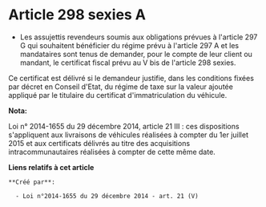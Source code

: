 # Article 298 sexies A

- Les assujettis revendeurs soumis aux obligations prévues à l'article 297 G qui souhaitent bénéficier du régime prévu à
l'article 297 A et les mandataires sont tenus de demander, pour le compte de leur client ou mandant, le certificat fiscal
prévu au V bis de l'article 298 sexies.

Ce certificat est délivré si le demandeur justifie, dans les conditions fixées par décret en Conseil d'Etat, du régime de
taxe sur la valeur ajoutée appliqué par le titulaire du certificat d'immatriculation du véhicule.

**Nota:**

Loi n° 2014-1655 du 29 décembre 2014, article 21 III : ces dispositions s'appliquent aux livraisons de véhicules réalisées à
compter du 1er juillet 2015 et aux certificats délivrés au titre des acquisitions intracommunautaires réalisées à compter de
cette même date.

**Liens relatifs à cet article**

	**Créé par**:

	  - Loi n°2014-1655 du 29 décembre 2014 - art. 21 (V)
